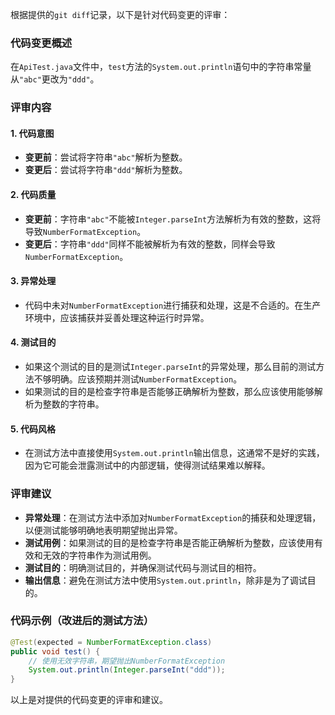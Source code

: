 根据提供的`git diff`记录，以下是针对代码变更的评审：

### 代码变更概述

在`ApiTest.java`文件中，`test`方法的`System.out.println`语句中的字符串常量从`"abc"`更改为`"ddd"`。

### 评审内容

#### 1. 代码意图

- **变更前**：尝试将字符串`"abc"`解析为整数。
- **变更后**：尝试将字符串`"ddd"`解析为整数。

#### 2. 代码质量

- **变更前**：字符串`"abc"`不能被`Integer.parseInt`方法解析为有效的整数，这将导致`NumberFormatException`。
- **变更后**：字符串`"ddd"`同样不能被解析为有效的整数，同样会导致`NumberFormatException`。

#### 3. 异常处理

- 代码中未对`NumberFormatException`进行捕获和处理，这是不合适的。在生产环境中，应该捕获并妥善处理这种运行时异常。

#### 4. 测试目的

- 如果这个测试的目的是测试`Integer.parseInt`的异常处理，那么目前的测试方法不够明确。应该预期并测试`NumberFormatException`。
- 如果测试的目的是检查字符串是否能够正确解析为整数，那么应该使用能够解析为整数的字符串。

#### 5. 代码风格

- 在测试方法中直接使用`System.out.println`输出信息，这通常不是好的实践，因为它可能会泄露测试中的内部逻辑，使得测试结果难以解释。

### 评审建议

- **异常处理**：在测试方法中添加对`NumberFormatException`的捕获和处理逻辑，以便测试能够明确地表明期望抛出异常。
- **测试用例**：如果测试的目的是检查字符串是否能正确解析为整数，应该使用有效和无效的字符串作为测试用例。
- **测试目的**：明确测试目的，并确保测试代码与测试目的相符。
- **输出信息**：避免在测试方法中使用`System.out.println`，除非是为了调试目的。

### 代码示例（改进后的测试方法）

```java
@Test(expected = NumberFormatException.class)
public void test() {
    // 使用无效字符串，期望抛出NumberFormatException
    System.out.println(Integer.parseInt("ddd"));
}
```

以上是对提供的代码变更的评审和建议。